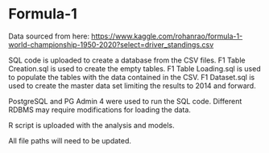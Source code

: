 # Formula-1

Data sourced from here: https://www.kaggle.com/rohanrao/formula-1-world-championship-1950-2020?select=driver_standings.csv

SQL code is uploaded to create a database from the CSV files.
F1 Table Creation.sql is used to create the empty tables.
F1 Table Loading.sql is used to populate the tables with the data contained in the CSV. 
F1 Dataset.sql is used to create the master data set limiting the results to 2014 and forward. 

PostgreSQL and PG Admin 4 were used to run the SQL code. Different RDBMS may require modifications for loading the data.

R script is uploaded with the analysis and models.

All file paths will need to be updated.
